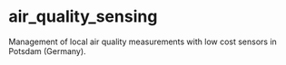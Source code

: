 # air_quality_sensing
Management of local air quality measurements with low cost sensors in Potsdam (Germany).
